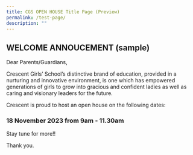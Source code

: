 ```yaml
---
title: CGS OPEN HOUSE Title Page (Preview)
permalink: /test-page/
description: ""
---
```

## WELCOME ANNOUCEMENT (sample) ##


Dear Parents/Guardians,

Crescent Girls’ School’s distinctive brand of education, provided in a nurturing and innovative environment, is one which has empowered generations of girls to grow into gracious and confident ladies as well as caring and visionary leaders for the future.

Crescent is proud to host an open house on the following dates:
### **18 November 2023 from 9am - 11.30am**

Stay tune for more!!

Thank you.